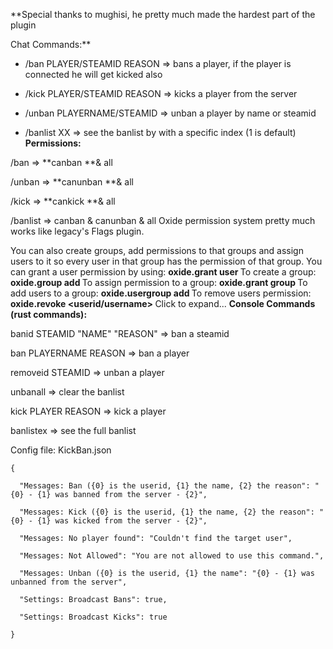 **Special thanks to mughisi, he pretty much made the hardest part of the plugin 

Chat Commands:**

- /ban PLAYER/STEAMID REASON => bans a player, if the player is connected he will get kicked also

- /kick PLAYER/STEAMID REASON => kicks a player from the server

- /unban PLAYERNAME/STEAMID => unban a player by name or steamid

- /banlist XX => see the banlist by with a specific index (1 is default)
**Permissions:**

/ban => **canban **& all

/unban => **canunban **& all

/kick => **cankick **& all

/banlist => canban & canunban & all
Oxide permission system pretty much works like legacy's Flags plugin.

You can also create groups, add permissions to that groups and assign users to it so every user in that group has the permission of that group.
You can grant a user permission by using:
**oxide.grant user <username> <permission>**
To create a group:
**oxide.group add <groupname>**
To assign permission to a group:
**oxide.grant group <groupname> <permission>**
To add users to a group:
**oxide.usergroup add <username> <groupname>**
To remove users permission:
**oxide.revoke <userid/username> <group> <permission>**
Click to expand...
**Console Commands (rust commands):**

banid STEAMID "NAME" "REASON" => ban a steamid

ban PLAYERNAME REASON => ban a player

removeid STEAMID => unban a player

unbanall => clear the banlist

kick PLAYER REASON => kick a player

banlistex => see the full banlist

Config file: KickBan.json

````
{

  "Messages: Ban ({0} is the userid, {1} the name, {2} the reason": "{0} - {1} was banned from the server - {2}",

  "Messages: Kick ({0} is the userid, {1} the name, {2} the reason": "{0} - {1} was kicked from the server - {2}",

  "Messages: No player found": "Couldn't find the target user",

  "Messages: Not Allowed": "You are not allowed to use this command.",

  "Messages: Unban ({0} is the userid, {1} the name": "{0} - {1} was unbanned from the server",

  "Settings: Broadcast Bans": true,

  "Settings: Broadcast Kicks": true

}
````